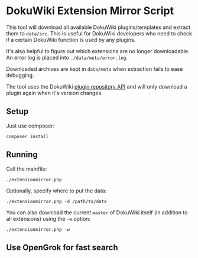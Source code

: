 # DokuWiki Extension Mirror Script

This tool will download all available DokuWiki plugins/templates and extract them to `data/src`. This is useful for DokuWiki developers who need to check if a certain DokuWiki function is used by any plugins.

It's also helpful to figure out which extensions are no longer downloadable. An error log is placed into `./data/meta/error.log`.

Downloaded archives are kept in `data/meta` when extraction fails to ease debugging.

The tool uses the DokuWiki [plugin repository API](https://github.com/splitbrain/dokuwiki-plugin-pluginrepo/blob/master/README-API) and will only download a plugin again when it's version changes.

## Setup

Just use composer:

    composer install

## Running

Call the mainfile:

    ./extensionmirror.php

Optionally, specify where to put the data:

    ./extensionmirror.php -d /path/to/data

You can also download the current `master` of DokuWiki itself (in addition to all extensions) using the `-w` option:

    ./extensionmirror.php -w

## Use OpenGrok for fast search

Use docker to run [Opengrok](http://oracle.github.io/opengrok/) on top of the `data/src` directory:

    docker run --rm -t -v `pwd`/data/src:/src -p 8080:8080 nagui/opengrok:latest

The image will start to index the sources, this takes several minutes. Once it's done, you can search through the code at [http://localhost:8080/source](http://localhost:8080/source). A Cross-Reference Browser is available at [http://localhost:8080/source/xref/](http://localhost:8080/source/xref/)
